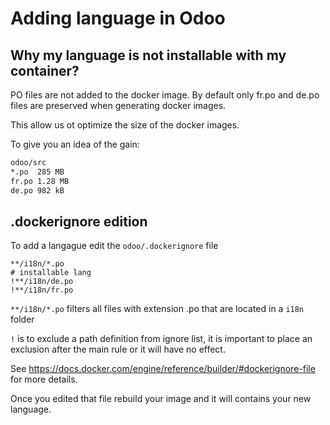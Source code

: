 <!--
This file has been generated with 'invoke project.sync'.
Do not modify. Any manual change will be lost.
Please propose your modification on
https://github.com/camptocamp/odoo-template instead.
-->
# Adding language in Odoo

## Why my language is not installable with my container?

PO files are not added to the docker image.
By default only fr.po and de.po files are preserved when generating
docker images.

This allow us ot optimize the size of the docker images.

To give you an idea of the gain:

```bash
odoo/src
*.po  285 MB
fr.po 1.28 MB
de.po 982 kB
```

## .dockerignore edition

To add a langague edit the `odoo/.dockerignore` file

```
**/i18n/*.po
# installable lang
!**/i18n/de.po
!**/i18n/fr.po
```

`**/i18n/*.po`
filters all files with extension .po that are located
in a `i18n` folder

`!` is to exclude a path definition from ignore list, it is important to
place an exclusion after the main rule or it will have no effect.

See https://docs.docker.com/engine/reference/builder/#dockerignore-file for more details.

Once you edited that file rebuild your image and it will contains your new language.
